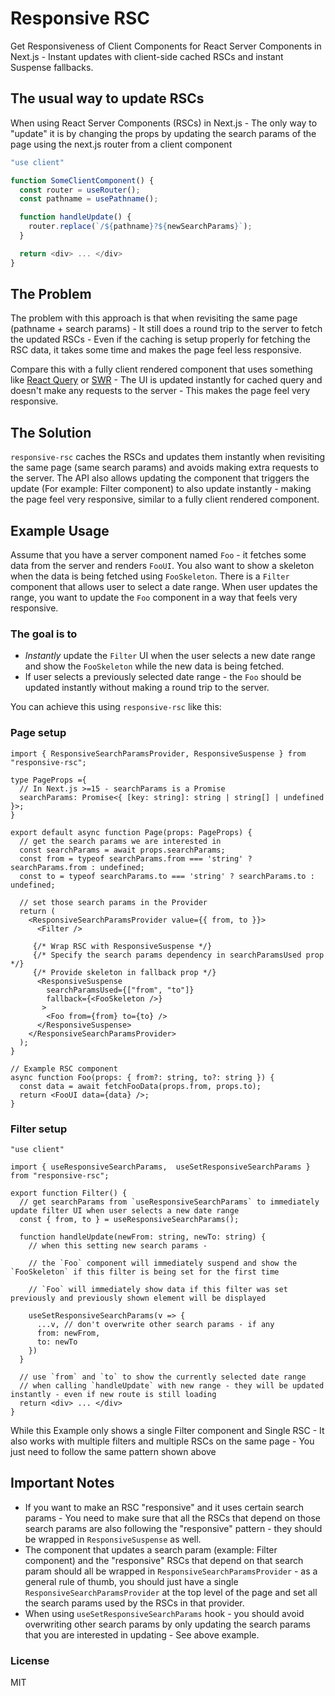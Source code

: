 # Responsive RSC

Get Responsiveness of Client Components for React Server Components in Next.js - Instant updates with client-side cached RSCs and instant Suspense fallbacks.

## The usual way to update RSCs

When using React Server Components (RSCs) in Next.js - The only way to "update" it is by changing the props by updating the search params of the page using the next.js router from a client component

```ts
"use client"

function SomeClientComponent() {
  const router = useRouter();
  const pathname = usePathname();

  function handleUpdate() {
    router.replace(`/${pathname}?${newSearchParams}`);
  }

  return <div> ... </div>
}
```

## The Problem

The problem with this approach is that when revisiting the same page (pathname + search params) - It still does a round trip to the server to fetch the updated RSCs - Even if the caching is setup properly for fetching the RSC data, it takes some time and makes the page feel less responsive.

Compare this with a fully client rendered component that uses something like [React Query](https://tanstack.com/query/latest) or [SWR](https://swr.vercel.app/) - The UI is updated instantly for cached query and doesn't make any requests to the server - This makes the page feel very responsive.

## The Solution

`responsive-rsc` caches the RSCs and updates them instantly when revisiting the same page (same search params) and avoids making extra requests to the server. The API also allows updating the component that triggers the update (For example: Filter component) to also update instantly - making the page feel very responsive, similar to a fully client rendered component.

## Example Usage

Assume that you have a server component named `Foo` - it fetches some data from the server and renders `FooUI`. You also want to show a skeleton when the data is being fetched using `FooSkeleton`. There is a `Filter` component that allows user to select a date range. When user updates the range, you want to update the `Foo` component in a way that feels very responsive.

### The goal is to
* _Instantly_ update the `Filter` UI when the user selects a new date range and show the `FooSkeleton` while the new data is being fetched.
* If user selects a previously selected date range - the `Foo` should be updated instantly without making a round trip to the server.

You can achieve this using `responsive-rsc` like this:


### Page setup

```tsx
import { ResponsiveSearchParamsProvider, ResponsiveSuspense } from "responsive-rsc";

type PageProps ={
  // In Next.js >=15 - searchParams is a Promise
  searchParams: Promise<{ [key: string]: string | string[] | undefined }>;
}

export default async function Page(props: PageProps) {
  // get the search params we are interested in
  const searchParams = await props.searchParams;
  const from = typeof searchParams.from === 'string' ? searchParams.from : undefined;
  const to = typeof searchParams.to === 'string' ? searchParams.to : undefined;

  // set those search params in the Provider
  return (
    <ResponsiveSearchParamsProvider value={{ from, to }}>
      <Filter />

     {/* Wrap RSC with ResponsiveSuspense */}
     {/* Specify the search params dependency in searchParamsUsed prop */}
     {/* Provide skeleton in fallback prop */}
      <ResponsiveSuspense
        searchParamsUsed={["from", "to"]}
        fallback={<FooSkeleton />}
       >
        <Foo from={from} to={to} />
      </ResponsiveSuspense>
    </ResponsiveSearchParamsProvider>
  );
}

// Example RSC component
async function Foo(props: { from?: string, to?: string }) {
  const data = await fetchFooData(props.from, props.to);
  return <FooUI data={data} />;
}
```

### Filter setup

```tsx
"use client"

import { useResponsiveSearchParams,  useSetResponsiveSearchParams } from "responsive-rsc";

export function Filter() {
  // get searchParams from `useResponsiveSearchParams` to immediately update filter UI when user selects a new date range
  const { from, to } = useResponsiveSearchParams();

  function handleUpdate(newFrom: string, newTo: string) {
    // when this setting new search params -

    // the `Foo` component will immediately suspend and show the `FooSkeleton` if this filter is being set for the first time

    // `Foo` will immediately show data if this filter was set previously and previously shown element will be displayed

    useSetResponsiveSearchParams(v => {
      ...v, // don't overwrite other search params - if any
      from: newFrom,
      to: newTo
    })
  }

  // use `from` and `to` to show the currently selected date range
  // when calling `handleUpdate` with new range - they will be updated instantly - even if new route is still loading
  return <div> ... </div>
}
```

While this Example only shows a single Filter component and Single RSC - It also works with multiple filters and multiple RSCs on the same page - You just need to follow the same pattern shown above

## Important Notes

* If you want to make an RSC "responsive" and it uses certain search params - You need to make sure that all the RSCs that depend on those search params are also following the "responsive" pattern - they should be wrapped in `ResponsiveSuspense` as well.
* The component that updates a search param (example: Filter component) and the "responsive" RSCs that depend on that search param should all be wrapped in `ResponsiveSearchParamsProvider` - as a general rule of thumb, you should just have a single `ResponsiveSearchParamsProvider` at the top level of the page and set all the search params used by the RSCs in that provider.
* When using `useSetResponsiveSearchParams` hook - you should avoid overwriting other search params by only updating the search params that you are interested in updating - See above example.


### License

MIT
